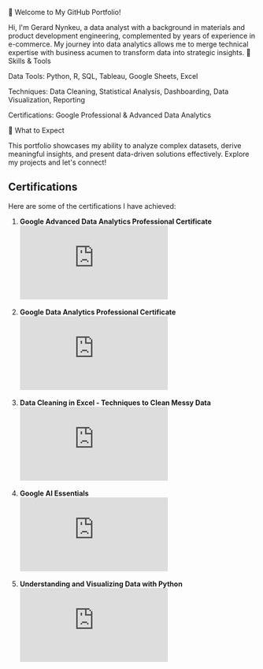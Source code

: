 👋 Welcome to My GitHub Portfolio!

Hi, I'm Gerard Nynkeu, a data analyst with a background in materials and product development engineering, complemented by years of experience in e-commerce. My journey into data analytics allows me to merge technical expertise with business acumen to transform data into strategic insights.
🔹 Skills & Tools

Data Tools: Python, R, SQL, Tableau, Google Sheets, Excel

Techniques: Data Cleaning, Statistical Analysis, Dashboarding, Data Visualization, Reporting

Certifications: Google Professional & Advanced Data Analytics

🚀 What to Expect

This portfolio showcases my ability to analyze complex datasets, derive meaningful insights, and present data-driven solutions effectively. Explore my projects and let's connect!


## Certifications

Here are some of the certifications I have achieved:

1. **Google Advanced Data Analytics Professional Certificate**  
   ![Google Advanced Data Analytics Professional Certificate](https://github.com/gerardnynkeu/gerardnynkeu/blob/main/Google%20Advanced%20%20Data%20Analytics%20Professional%20Certificate.pdf)

3. **Google Data Analytics Professional Certificate**  
   ![Google Data Analytics Professional Certificate](https://github.com/gerardnynkeu/gerardnynkeu/blob/main/Google%20%20%20Data%20Analytics%20Professional%20Certificate.pdf)

4. **Data Cleaning in Excel - Techniques to Clean Messy Data**  
   ![Data Cleaning in Excel - Techniques to Clean Messy Data](https://github.com/gerardnynkeu/gerardnynkeu/blob/main/Data%20Cleaning%20in%20Excel-Techniques%20to%20Clean%20Messy.pdf)

5. **Google AI Essentials**  
   ![Google AI Essentials](https://github.com/gerardnynkeu/gerardnynkeu/blob/main/Google%20AI%20Essentials.pdf)

6. **Understanding and Visualizing Data with Python**  
   ![Understanding and Visualizing Data with Python](https://github.com/gerardnynkeu/gerardnynkeu/blob/main/Understanding%20and%20Visualizing%20Data%20with%20Python.pdf)
